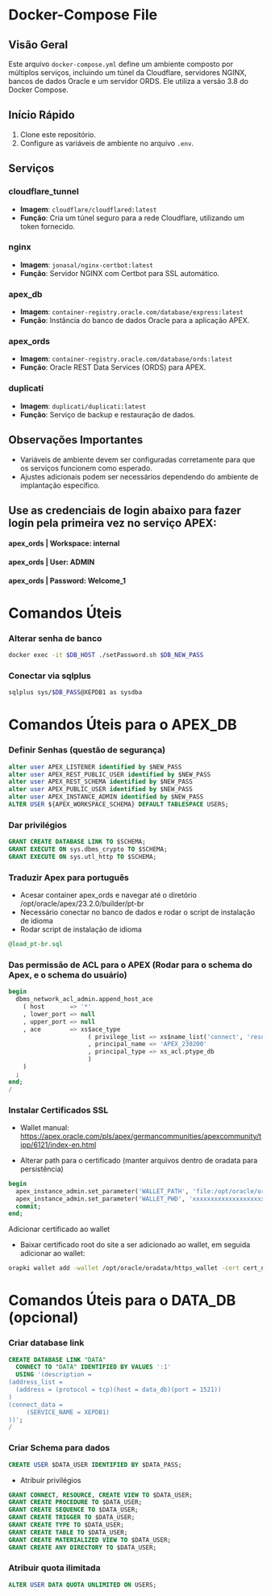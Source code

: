 # Docker-Compose File

## Visão Geral
Este arquivo `docker-compose.yml` define um ambiente composto por múltiplos serviços, incluindo um túnel da Cloudflare, servidores NGINX, bancos de dados Oracle e um servidor ORDS. Ele utiliza a versão 3.8 do Docker Compose.

## Início Rápido
1. Clone este repositório.
2. Configure as variáveis de ambiente no arquivo `.env`.

## Serviços

### cloudflare_tunnel
- **Imagem**: `cloudflare/cloudflared:latest`
- **Função**: Cria um túnel seguro para a rede Cloudflare, utilizando um token fornecido.

### nginx
- **Imagem**: `jonasal/nginx-certbot:latest`
- **Função**: Servidor NGINX com Certbot para SSL automático.

### apex_db
- **Imagem**: `container-registry.oracle.com/database/express:latest`
- **Função**: Instância do banco de dados Oracle para a aplicação APEX.

### apex_ords
- **Imagem**: `container-registry.oracle.com/database/ords:latest`
- **Função**: Oracle REST Data Services (ORDS) para APEX.

### duplicati
- **Imagem**: `duplicati/duplicati:latest`
- **Função**: Serviço de backup e restauração de dados.

## Observações Importantes
- Variáveis de ambiente devem ser configuradas corretamente para que os serviços funcionem como esperado.
- Ajustes adicionais podem ser necessários dependendo do ambiente de implantação específico.

## Use as credenciais de login abaixo para fazer login pela primeira vez no serviço APEX:
#### apex_ords | Workspace: internal
#### apex_ords | User:      ADMIN
#### apex_ords | Password:  Welcome_1

# Comandos Úteis
### Alterar senha de banco
```bash
docker exec -it $DB_HOST ./setPassword.sh $DB_NEW_PASS
```

### Conectar via sqlplus
```bash
sqlplus sys/$DB_PASS@XEPDB1 as sysdba
```

# Comandos Úteis para o APEX_DB
### Definir Senhas (questão de segurança)
```sql
alter user APEX_LISTENER identified by $NEW_PASS
alter user APEX_REST_PUBLIC_USER identified by $NEW_PASS
alter user APEX_REST_SCHEMA identified by $NEW_PASS
alter user APEX_PUBLIC_USER identified by $NEW_PASS
alter user APEX_INSTANCE_ADMIN identified by $NEW_PASS
ALTER USER ${APEX_WORKSPACE_SCHEMA} DEFAULT TABLESPACE USERS;
```

### Dar privilégios
```sql
GRANT CREATE DATABASE LINK TO $SCHEMA;
GRANT EXECUTE ON sys.dbms_crypto TO $SCHEMA;
GRANT EXECUTE ON sys.utl_http TO $SCHEMA;
```

### Traduzir Apex para português
- Acesar container apex_ords e navegar até o diretório /opt/oracle/apex/23.2.0/builder/pt-br
- Necessário conectar no banco de dados e rodar o script de instalação de idioma
- Rodar script de instalação de idioma
```sql
@load_pt-br.sql
```

### Das permissão de ACL para o APEX (Rodar para o schema do Apex, e o schema do usuário)
```sql
begin
  dbms_network_acl_admin.append_host_ace
    ( host       => '*'
    , lower_port => null
    , upper_port => null
    , ace        => xs$ace_type
                      ( privilege_list => xs$name_list('connect', 'resolve')
                      , principal_name => 'APEX_230200'
                      , principal_type => xs_acl.ptype_db
                      )
    )
  ;
end;
/
```

### Instalar Certificados SSL
- Wallet manual: https://apex.oracle.com/pls/apex/germancommunities/apexcommunity/tipp/6121/index-en.html

- Alterar path para o certificado (manter arquivos dentro de oradata para persistência)
```sql
begin
  apex_instance_admin.set_parameter('WALLET_PATH', 'file:/opt/oracle/oradata/https_wallet');
  apex_instance_admin.set_parameter('WALLET_PWD', 'xxxxxxxxxxxxxxxxxxxxx');
  commit;
end;
```

Adicionar certificado ao wallet
- Baixar certificado root do site a ser adicionado ao wallet, em seguida adicionar ao wallet:
```sh
orapki wallet add -wallet /opt/oracle/oradata/https_wallet -cert cert_name.crt -trusted_cert -pwd xxxxxxxxxxxxxxxxxxxxx
```
# Comandos Úteis para o DATA_DB (opcional)

### Criar database link
```sql
CREATE DATABASE LINK "DATA"
  CONNECT TO "DATA" IDENTIFIED BY VALUES ':1'
  USING '(description =
(address_list =
  (address = (protocol = tcp)(host = data_db)(port = 1521))
)
(connect_data =
     (SERVICE_NAME = XEPDB1)
))';
/
```

### Criar Schema para dados
```sql
CREATE USER $DATA_USER IDENTIFIED BY $DATA_PASS;
```
- Atribuir privilégios
```sql
GRANT CONNECT, RESOURCE, CREATE VIEW TO $DATA_USER;
GRANT CREATE PROCEDURE TO $DATA_USER;
GRANT CREATE SEQUENCE TO $DATA_USER;
GRANT CREATE TRIGGER TO $DATA_USER;
GRANT CREATE TYPE TO $DATA_USER;
GRANT CREATE TABLE TO $DATA_USER;
GRANT CREATE MATERIALIZED VIEW TO $DATA_USER;
GRANT CREATE ANY DIRECTORY TO $DATA_USER;
```
### Atribuir quota ilimitada
```sql
ALTER USER DATA QUOTA UNLIMITED ON USERS;
```

